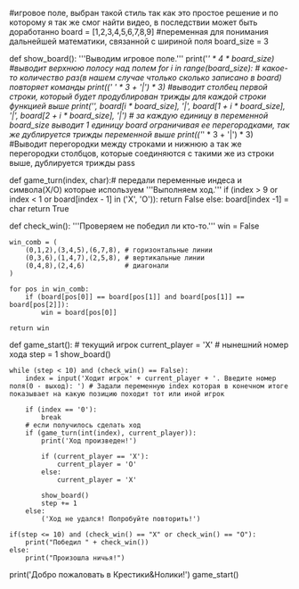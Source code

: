 #игровое поле, выбран такой стиль так как это простое решение и по которому я так же смог найти видео, в последствии может быть доработанно
board = [1,2,3,4,5,6,7,8,9]
#переменная для понимания дальнейшей математики, связанной с шириной поля
board_size = 3

def show_board():
    '''Выводим игровое поле.'''
    print('_' * 4 * board_size) #выводит верхнюю полосу над полем
    for i in range(board_size): # какое-то количество раз(в нашем случае чтолько сколько записано в board) повторяет команды
        print((' ' * 3 + '|') * 3) #выводит столбец первой строки, который будет продублирован трижды для каждой строки функцией выше
        print('', board[i * board_size], '|', board[1 + i * board_size], '|', board[2 + i * board_size], '|') # за каждую единицу в переменной board_size выводит 1 единицу board ограничивая ее перегородками, так же дублируется трижды переменной выше
        print(('_' * 3 + '|') * 3) #Выводит перегородки между строками и нижнюю а так же перегородки столбцов, которые соединяются с такими же из строки выше, дублируется трижды
    pass

def game_turn(index, char):# передали переменные индеса и символа(X/O) которые используем
    '''Выполняем ход.'''
    if (index > 9 or index < 1 or board[index - 1] in ('X', 'O')):
        return False
    else:
        board[index -1] = char
        return True

def check_win():
    '''Проверяем не победил ли кто-то.'''
    win = False

    win_comb = (
        (0,1,2),(3,4,5),(6,7,8), # горизонтальные линии
        (0,3,6),(1,4,7),(2,5,8), # вертикальные линии
        (0,4,8),(2,4,6)          # диагонали
    )

    for pos in win_comb:
        if (board[pos[0]] == board[pos[1]] and board[pos[1]] == board[pos[2]]):
            win = board[pos[0]]

    return win

def game_start():
    # текущий игрок
    current_player = 'X'
    # нынешний номер хода
    step = 1
    show_board()

    while (step < 10) and (check_win() == False):
        index = input('Ходит игрок' + current_player + '. Введите номер поля(0 - выход): ') # Задали переменную index которая в конечном итоге показывает на какую позицию походит тот или иной игрок

        if (index == '0'):
            break
        # если получилось сделать ход
        if (game_turn(int(index), current_player)):
            print('Ход произведен!')

            if (current_player == 'X'):
                current_player = 'O'
            else:
                current_player = 'X'

            show_board()
            step += 1
        else:
            ('Ход не удался! Попробуйте повторить!')

    if(step <= 10) and (check_win() == "X" or check_win() == "O"):
        print("Победил " + check_win())
    else:
        print("Произошла ничья!")

print('Добро пожаловать в Крестики&Нолики!')
game_start()
